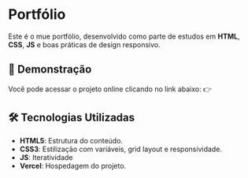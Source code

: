 # Portfólio

Este é o mue portfólio, desenvolvido como parte de estudos em **HTML**, **CSS**, **JS** e boas práticas de design responsivo.
## 🔗 Demonstração

Você pode acessar o projeto online clicando no link abaixo:
👉

## 🛠️ Tecnologias Utilizadas

- **HTML5**: Estrutura do conteúdo.
- **CSS3**: Estilização com variáveis, grid layout e responsividade.
- **JS**: Iteratividade
- **Vercel**: Hospedagem do projeto.



